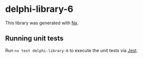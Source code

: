# delphi-library-6

This library was generated with [Nx](https://nx.dev).

## Running unit tests

Run `nx test delphi-library-6` to execute the unit tests via [Jest](https://jestjs.io).
